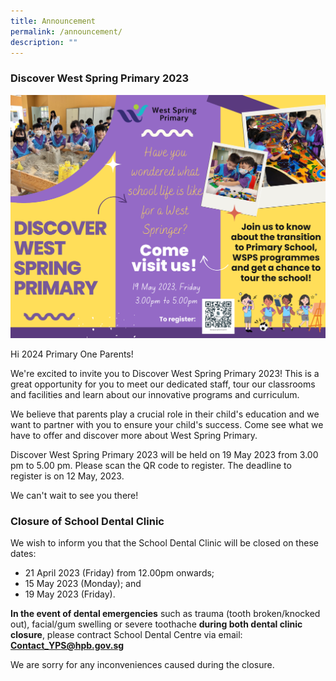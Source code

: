 ```yaml
---
title: Announcement
permalink: /announcement/
description: ""
---
```

### Discover West Spring Primary 2023

![](/images/reuploaded_discover%20west%20spring%20primary%20publicity%20poster_final.png)


Hi 2024 Primary One Parents!

We're excited to invite you to Discover West Spring Primary 2023! This is a great opportunity for you to meet our dedicated staff, tour our classrooms and facilities and learn about our innovative programs and curriculum.

We believe that parents play a crucial role in their child's education and we want to partner with you to ensure your child's success. Come see what we have to offer and discover more about West Spring Primary.

Discover West Spring Primary 2023 will be held on 19 May 2023 from 3.00 pm to 5.00 pm. Please scan the QR code to register. The deadline to register is on 12 May, 2023. 


We can't wait to see you there!

















### Closure of School Dental Clinic

We wish to inform you that the School Dental Clinic will be closed on these dates:
* 21 April 2023 (Friday) from 12.00pm onwards;
* 15 May 2023 (Monday); and
* 19 May 2023 (Friday).

**In the event of dental emergencies** such as trauma (tooth broken/knocked out), facial/gum swelling or severe toothache **during both dental clinic closure**, please contract School Dental Centre via email: **[Contact_YPS@hpb.gov.sg](mailto:Contact_YPS@hpb.gov.sg)**

We are sorry for any inconveniences caused during the closure.